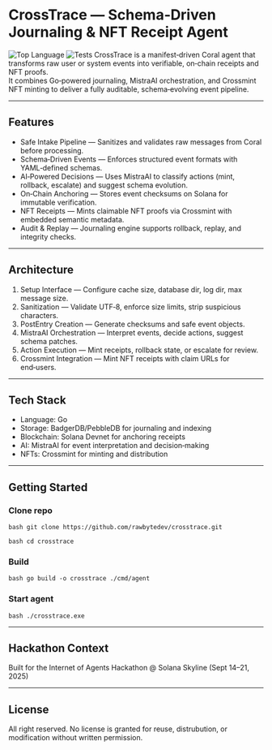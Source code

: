 # CrossTrace — Schema‑Driven Journaling & NFT Receipt Agent

![Top Language](https://img.shields.io/github/languages/top/rawbytedev/CrossTrace) ![Tests](https://github.com/rawbytedev/CrossTrace/actions/workflows/tests.yml/badge.svg)
CrossTrace is a manifest‑driven Coral agent that transforms raw user or system events into verifiable, on‑chain receipts and NFT proofs.  
It combines Go‑powered journaling, MistraAI orchestration, and Crossmint NFT minting to deliver a fully auditable, schema‑evolving event pipeline.

---

## Features

- Safe Intake Pipeline — Sanitizes and validates raw messages from Coral before processing.
- Schema‑Driven Events — Enforces structured event formats with YAML‑defined schemas.
- AI‑Powered Decisions — Uses MistraAI to classify actions (mint, rollback, escalate) and suggest schema evolution.
- On‑Chain Anchoring — Stores event checksums on Solana for immutable verification.
- NFT Receipts — Mints claimable NFT proofs via Crossmint with embedded semantic metadata.
- Audit & Replay — Journaling engine supports rollback, replay, and integrity checks.

---

## Architecture

1. Setup Interface — Configure cache size, database dir, log dir, max message size.
2. Sanitization — Validate UTF‑8, enforce size limits, strip suspicious characters.
3. PostEntry Creation — Generate checksums and safe event objects.
4. MistraAI Orchestration — Interpret events, decide actions, suggest schema patches.
5. Action Execution — Mint receipts, rollback state, or escalate for review.
6. Crossmint Integration — Mint NFT receipts with claim URLs for end‑users.

---

## Tech Stack

- Language: Go
- Storage: BadgerDB/PebbleDB for journaling and indexing
- Blockchain: Solana Devnet for anchoring receipts
- AI: MistraAI for event interpretation and decision‑making
- NFTs: Crossmint for minting and distribution

---

## Getting Started

### Clone repo

`bash
git clone https://github.com/rawbytedev/crosstrace.git
`

`bash
cd crosstrace
`

### Build

`bash
go build -o crosstrace ./cmd/agent
`

### Start agent

`bash
./crosstrace.exe
`

---

## Hackathon Context

Built for the Internet of Agents Hackathon @ Solana Skyline (Sept 14–21, 2025)

---

## License

All right reserved.
No license is granted for reuse, distrubution, or modification without written permission.
